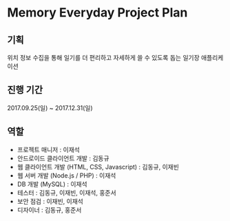 # Memory Everyday Project Plan

## 기획

위치 정보 수집을 통해 일기를 더 편리하고 자세하게 쓸 수 있도록 돕는 일기장 애플리케이션

## 진행 기간

2017.09.25(일) ~ 2017.12.31(일)

## 역할

* 프로젝트 매니저 : 이재석
* 안드로이드 클라이언트 개발 : 김동규
* 웹 클라이언트 개발 (HTML, CSS, Javascript) : 김동규, 이재빈
* 웹 서버 개발 (Node.js / PHP) : 이재석
* DB 개발 (MySQL) : 이재석
* 테스터 : 김동규, 이재빈, 이재석, 홍준서
* 보안 점검 : 이재빈, 이재석
* 디자이너 : 김동규, 홍준서